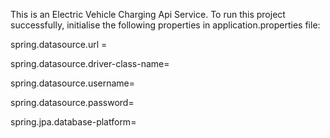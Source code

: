 This is an Electric Vehicle Charging Api Service. To run this project successfully, initialise the following properties in application.properties file:


spring.datasource.url = 

spring.datasource.driver-class-name= 

spring.datasource.username= 

spring.datasource.password=

spring.jpa.database-platform= 
